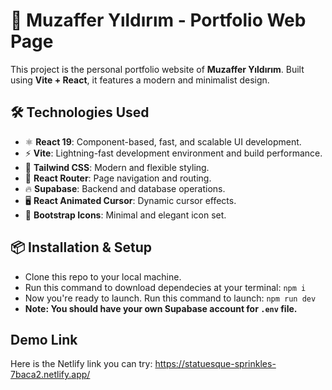 # 🚀 Muzaffer Yıldırım - Portfolio Web Page
This project is the personal portfolio website of **Muzaffer Yıldırım**. Built using **Vite + React**, it features a modern and minimalist design.

## 🛠 Technologies Used
- ⚛ **React 19**: Component-based, fast, and scalable UI development.
- ⚡ **Vite**: Lightning-fast development environment and build performance.
- 🎨 **Tailwind CSS**: Modern and flexible styling.
- 🔄 **React Router**: Page navigation and routing.
- 🔥 **Supabase**: Backend and database operations.
- 🖥 **React Animated Cursor**: Dynamic cursor effects.
- 🎵 **Bootstrap Icons**: Minimal and elegant icon set.

## 📦 Installation & Setup
- Clone this repo to your local machine.
- Run this command to download dependecies at your terminal: `npm i`
- Now you're ready to launch. Run this command to launch: `npm run dev`
- **Note: You should have your own Supabase account for `.env` file.**

## Demo Link
Here is the Netlify link you can try:
https://statuesque-sprinkles-7baca2.netlify.app/
